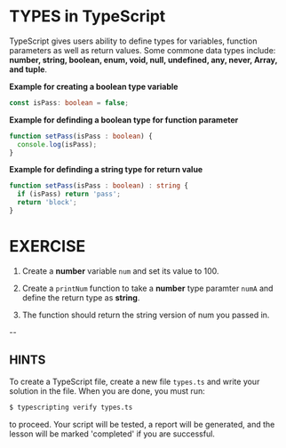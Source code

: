 # TYPES in TypeScript

TypeScript gives users ability to define types for variables, function parameters as well as return values.
Some commone data types include: **number, string, boolean, enum, void, null, undefined, any, never, Array, and tuple**.

**Example for creating a boolean type variable**
```typescript
const isPass: boolean = false;
```

**Example for definding a boolean type for function parameter**
```typescript
function setPass(isPass : boolean) {
  console.log(isPass);
}
```

**Example for definding a string type for return value**
```typescript
function setPass(isPass : boolean) : string {
  if (isPass) return 'pass';
  return 'block';
}
```

# EXERCISE

1. Create a **number** variable `num` and set its value to 100.

2. Create a `printNum` function to take a **number** type paramter `numA` and define the return type as **string**.

3. The function should return the string version of num you passed in.

--
## HINTS

To create a TypeScript file, create a new file `types.ts` and write your solution in the file. When you are done, you must run:

```sh
$ typescripting verify types.ts
```

to proceed. Your script will be tested, a report will be generated, and the lesson will be marked 'completed' if you are successful.